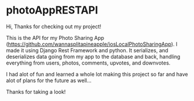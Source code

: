 # photoAppRESTAPI

Hi, Thanks for checking out my project!

This is the API for my Photo Sharing App (https://github.com/wannasplitapineapple/iosLocalPhotoSharingApp). 
I made it using Django Rest Framework and python. It serializes, and deserializes data going from my app to the database and back, handling everything from users, photos, comments, upvotes, and downvotes. 

I had alot of fun and learned a whole lot making this project so far and have alot of plans for the future as well...

Thanks for taking a look!
